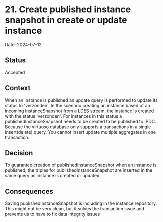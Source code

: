 # 21. Create published instance snapshot in create or update instance

Date: 2024-07-12

## Status

Accepted

## Context

When an instance is published an update query is performed to update its status to 'verzonden'. 
In the scenario creating an instance based of an incoming instanceSnapshot from a LDES stream, the instance is created with the status 'verzonden'.
For instances in this status a publishedInstanceSnapshot needs to be created to be published to IPDC. 
Because the virtuoso database only supports a transactions in a single insert(delete) query. You cannot insert update multiple aggregates in one transaction.

## Decision

To guarantee creation of publishedInstanceSnapshot when an instance is published,
the triples for publishedInstanceSnapshot are inserted in the same query as instance is created or updated.

## Consequences

Saving publishedInstanceSnapshot is including in the instance repository.
This might not be very clean, but it solves the transaction issue and prevents us to have to fix data integrity issues
